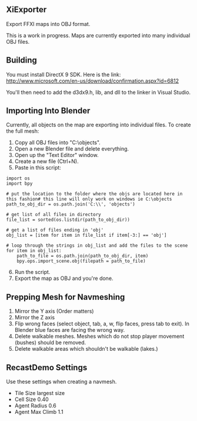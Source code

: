 XiExporter
------------------

Export FFXI maps into OBJ format.

This is a work in progress. Maps are currently exported into many individual OBJ files.

## Building

You must install DirectX 9 SDK. Here is the link:
http://www.microsoft.com/en-us/download/confirmation.aspx?id=6812

You'll then need to add the d3dx9.h, lib, and dll to the linker in Visual Studio.

## Importing Into Blender

Currently, all objects on the map are exporting into individual files. To create
the full mesh:

1. Copy all OBJ files into "C:\objects".
2. Open a new Blender file and delete everything.
3. Open up the "Text Editor" window.
4. Create a new file (Ctrl+N).
5. Paste in this script:

```
import os
import bpy

# put the location to the folder where the objs are located here in this fashion# this line will only work on windows ie C:\objects
path_to_obj_dir = os.path.join('C:\\', 'objects')

# get list of all files in directory
file_list = sorted(os.listdir(path_to_obj_dir))

# get a list of files ending in 'obj'
obj_list = [item for item in file_list if item[-3:] == 'obj']

# loop through the strings in obj_list and add the files to the scene
for item in obj_list:
    path_to_file = os.path.join(path_to_obj_dir, item)
    bpy.ops.import_scene.obj(filepath = path_to_file)
```

6. Run the script.
7. Export the map as OBJ and you're done.

## Prepping Mesh for Navmeshing

1. Mirror the Y axis (Order matters)
2. Mirror the Z axis
3. Flip wrong faces (select object, tab, a, w, flip faces, press tab to exit). In Blender blue faces are facing the wrong way.
4. Delete walkable meshes. Meshes which do not stop player movement (bushes)
   should be removed.
5. Delete walkable areas which shouldn't be walkable (lakes.)

## RecastDemo Settings

Use these settings when creating a navmesh.

* Tile Size largest size
* Cell Size 0.40
* Agent Radius 0.6
* Agent Max Climb 1.1
